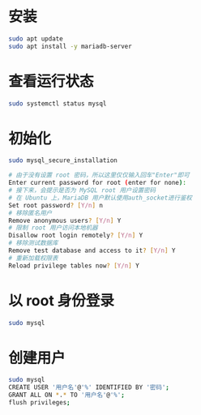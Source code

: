# 安装

```sh
sudo apt update
sudo apt install -y mariadb-server
```

# 查看运行状态

```sh
sudo systemctl status mysql
```

# 初始化

```sh
sudo mysql_secure_installation
```

```sh
# 由于没有设置 root 密码，所以这里仅仅输入回车"Enter"即可
Enter current password for root (enter for none):
# 接下来，会提示是否为 MySQL root 用户设置密码
# 在 Ubuntu 上，MariaDB 用户默认使用auth_socket进行鉴权
Set root password? [Y/n] n
# 移除匿名用户
Remove anonymous users? [Y/n] Y
# 限制 root 用户访问本地机器
Disallow root login remotely? [Y/n] Y
# 移除测试数据库
Remove test database and access to it? [Y/n] Y
# 重新加载权限表
Reload privilege tables now? [Y/n] Y
```

# 以 root 身份登录

```sh
sudo mysql
```

# 创建用户

```sh
sudo mysql
CREATE USER '用户名'@'%' IDENTIFIED BY '密码';
GRANT ALL ON *.* TO '用户名'@'%';
flush privileges;
```
